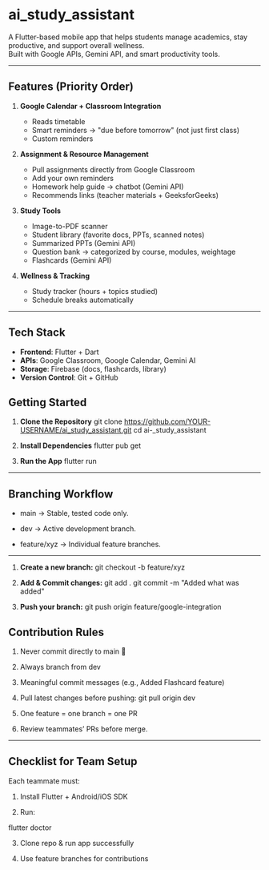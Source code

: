 # ai_study_assistant

A Flutter-based mobile app that helps students manage academics, stay productive, and support overall wellness.  
Built with Google APIs, Gemini API, and smart productivity tools.  

---

##  Features (Priority Order)
1. **Google Calendar + Classroom Integration**  
   - Reads timetable  
   - Smart reminders → "due before tomorrow" (not just first class)  
   - Custom reminders  

2. **Assignment & Resource Management**  
   - Pull assignments directly from Google Classroom  
   - Add your own reminders  
   - Homework help guide → chatbot (Gemini API)  
   - Recommends links (teacher materials + GeeksforGeeks)  

3. **Study Tools**  
   - Image-to-PDF scanner  
   - Student library (favorite docs, PPTs, scanned notes)  
   - Summarized PPTs (Gemini API)  
   - Question bank → categorized by course, modules, weightage  
   - Flashcards (Gemini API)  

4. **Wellness & Tracking**  
   - Study tracker (hours + topics studied)  
   - Schedule breaks automatically  

---

##  Tech Stack
- **Frontend**: Flutter + Dart  
- **APIs**: Google Classroom, Google Calendar, Gemini AI  
- **Storage**: Firebase (docs, flashcards, library)  
- **Version Control**: Git + GitHub  


##  Getting Started
1. **Clone the Repository**
git clone https://github.com/YOUR-USERNAME/ai_study_assistant.git
cd ai-_study_assistant 

2. **Install Dependencies**
flutter pub get

3. **Run the App**
flutter run
---

## Branching Workflow
- main → Stable, tested code only.

- dev → Active development branch.

- feature/xyz → Individual feature branches.
---

1. **Create a new branch:**
git checkout -b feature/xyz


2. **Add & Commit changes:**
git add .
git commit -m "Added what was added"


3. **Push your branch:**
git push origin feature/google-integration


## Contribution Rules
1. Never commit directly to main 🚫

2. Always branch from dev

3. Meaningful commit messages (e.g., Added Flashcard feature)

4. Pull latest changes before pushing:
git pull origin dev

5. One feature = one branch = one PR

6. Review teammates’ PRs before merge.
---

## Checklist for Team Setup
Each teammate must:

1. Install Flutter + Android/iOS SDK

2. Run:

flutter doctor


3. Clone repo & run app successfully

4. Use feature branches for contributions